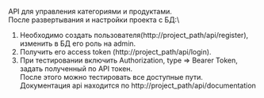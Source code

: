 API для управления категориями и продуктами.\
После развертывания и настройки проекта с БД:\
1) Необходимо создать пользователя(http://project_path/api/register), изменить в БД его роль на admin.
2) Получить его access token (http://project_path/api/login).
3) При тестировании включить Authorization, type => Bearer Token, задать полученный по API токен.\
После этого можно тестировать все доступные пути.\
Документация api находится по http://project_path/api/documentation
